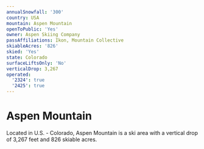 ```yaml
---
annualSnowfall: '300'
country: USA
mountain: Aspen Mountain
openToPublic: 'Yes'
owner: Aspen Skiing Company
passAffiliations: Ikon, Mountain Collective
skiableAcres: '826'
skied: 'Yes'
state: Colorado
surfaceLiftsOnly: 'No'
verticalDrop: 3,267
operated:
  '2324': true
  '2425': true
---
```



# Aspen Mountain

Located in U.S. - Colorado, Aspen Mountain is a ski area with a vertical drop of 3,267 feet and 826 skiable acres.
